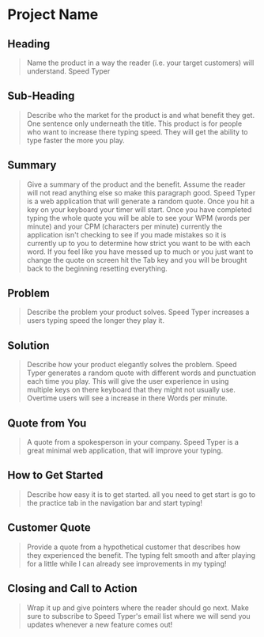 # Project Name #

<!--
> This material was originally posted [here](http://www.quora.com/What-is-Amazons-approach-to-product-development-and-product-management). It is reproduced here for posterities sake.

There is an approach called "working backwards" that is widely used at Amazon. They work backwards from the customer, rather than starting with an idea for a product and trying to bolt customers onto it. While working backwards can be applied to any specific product decision, using this approach is especially important when developing new products or features.

For new initiatives a product manager typically starts by writing an internal press release announcing the finished product. The target audience for the press release is the new/updated product's customers, which can be retail customers or internal users of a tool or technology. Internal press releases are centered around the customer problem, how current solutions (internal or external) fail, and how the new product will blow away existing solutions.

If the benefits listed don't sound very interesting or exciting to customers, then perhaps they're not (and shouldn't be built). Instead, the product manager should keep iterating on the press release until they've come up with benefits that actually sound like benefits. Iterating on a press release is a lot less expensive than iterating on the product itself (and quicker!).

If the press release is more than a page and a half, it is probably too long. Keep it simple. 3-4 sentences for most paragraphs. Cut out the fat. Don't make it into a spec. You can accompany the press release with a FAQ that answers all of the other business or execution questions so the press release can stay focused on what the customer gets. My rule of thumb is that if the press release is hard to write, then the product is probably going to suck. Keep working at it until the outline for each paragraph flows.

Oh, and I also like to write press-releases in what I call "Oprah-speak" for mainstream consumer products. Imagine you're sitting on Oprah's couch and have just explained the product to her, and then you listen as she explains it to her audience. That's "Oprah-speak", not "Geek-speak".

Once the project moves into development, the press release can be used as a touchstone; a guiding light. The product team can ask themselves, "Are we building what is in the press release?" If they find they're spending time building things that aren't in the press release (overbuilding), they need to ask themselves why. This keeps product development focused on achieving the customer benefits and not building extraneous stuff that takes longer to build, takes resources to maintain, and doesn't provide real customer benefit (at least not enough to warrant inclusion in the press release).
 -->

## Heading ##
  > Name the product in a way the reader (i.e. your target customers) will understand.
  Speed Typer
## Sub-Heading ##
  > Describe who the market for the product is and what benefit they get. One sentence only underneath the title.
  This product is for people who want to increase there typing speed. They will get the ability to type faster the more you play.
## Summary ##
  > Give a summary of the product and the benefit. Assume the reader will not read anything else so make this paragraph good.
  Speed Typer is a web application that will generate a random quote. Once you hit a key on your keyboard your timer will start. Once you have completed typing the whole quote you will be able to see your WPM (words per minute) and your CPM (characters per minute) currently the application isn't checking to see if you made mistakes so it is currently up to you to determine how strict you want to be with each word. If you feel like you have messed up to much or you just want to change the quote on screen hit the Tab key and you will be brought back to the beginning resetting everything.
## Problem ##
  > Describe the problem your product solves.
  Speed Typer increases a users typing speed the longer they play it.

## Solution ##
  > Describe how your product elegantly solves the problem.
  Speed Typer generates a random quote with different words and punctuation each time you play. This will give the user experience in using multiple keys on there keyboard that they might not usually use. Overtime users will see a increase in there Words per minute.

## Quote from You ##
  > A quote from a spokesperson in your company.
  Speed Typer is a great minimal web application, that will improve your typing.
## How to Get Started ##
  > Describe how easy it is to get started.
  all you need to get start is go to the practice tab in the navigation bar and start typing!
## Customer Quote ##
  > Provide a quote from a hypothetical customer that describes how they experienced the benefit.
  The typing felt smooth and after playing for a little while I can already see improvements in my typing!
## Closing and Call to Action ##
  > Wrap it up and give pointers where the reader should go next.
  Make sure to subscribe to Speed Typer's email list where we will send you updates whenever a new feature comes out!
